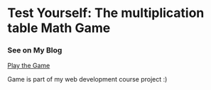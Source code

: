 ﻿# Test Yourself: The multiplication table Math Game

### See on My Blog

 [Play the Game](https://katipoglumustafa.github.io/mathsGame/)

Game is part of my web development course project :) 
